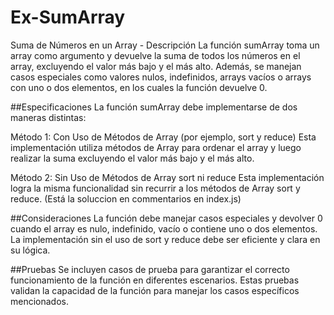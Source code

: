 # Ex-SumArray
Suma de Números en un Array - Descripción
La función sumArray toma un array como argumento y devuelve la suma de todos los números en el array, excluyendo el valor más bajo y el más alto. Además, se manejan casos especiales como valores nulos, indefinidos, arrays vacíos o arrays con uno o dos elementos, en los cuales la función devuelve 0.

##Especificaciones
La función sumArray debe implementarse de dos maneras distintas:

Método 1: Con Uso de Métodos de Array (por ejemplo, sort y reduce)
Esta implementación utiliza métodos de Array para ordenar el array y luego realizar la suma excluyendo el valor más bajo y el más alto.

Método 2: Sin Uso de Métodos de Array sort ni reduce
Esta implementación logra la misma funcionalidad sin recurrir a los métodos de Array sort y reduce.
(Está la soluccion en commentarios en index.js)

##Consideraciones
La función debe manejar casos especiales y devolver 0 cuando el array es nulo, indefinido, vacío o contiene uno o dos elementos.
La implementación sin el uso de sort y reduce debe ser eficiente y clara en su lógica.

##Pruebas
Se incluyen casos de prueba para garantizar el correcto funcionamiento de la función en diferentes escenarios. Estas pruebas validan la capacidad de la función para manejar los casos específicos mencionados.
